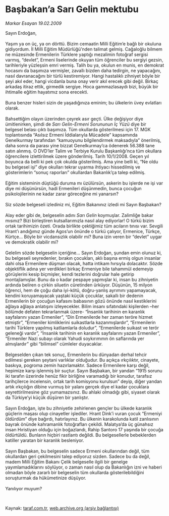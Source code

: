 # Başbakan’a Sarı Gelin mektubu

*Markar Esayan 19.02.2009*

<div class="taraf_structure_2col_1zq">
<div class="margen_n">



 <p>Sayın Erdoğan, <br/><br/>Yaşım ya on üç, ya on dörttü. Bizim cemaatin Milli Eğitim’e bağlı bir okuluna gidiyordum. İl Milli Eğitim Müdürlüğü’nden talimat gelmiş. Cağaloğlu bilmem ne müzesinde Ermenilerin Türklere yaptığı mezalimin fotoğraf sergisi varmış, “devlet”, Ermeni liselerinde okuyan tüm öğrenciler bu sergiyi gezsin, tarihleriyle yüzleşsin emri vermiş. Talih bu ya, okulun en munis, en demokrat hocasını da başımıza vermişler, zavallı bizden daha tedirgin, ne yapacağını, nasıl davranacağını bir türlü kestiremiyor. Hangi hastalıklı zihniyet böyle bir şeyi akıl eder, hangi vicdanla buna onay verir akıl erecek gibi değil. Birkaç arkadaş itiraz ettik, girmedik sergiye. Hoca gammazlasaydı bizi, büyük bir ihtimalle eğitim hayatımız sona erecekti. <br/><br/>Buna benzer hisleri sizin de yaşadığınıza eminim; bu ülkelerin üvey evlatları olarak. <br/><br/>Bahsettiğim olayın üzerinden çeyrek asır geçti. Ülke değişiyor diye ümitlenirken, şimdi de <i>Sarı Gelin-Ermeni Sorununun İç Yüzü</i> diye bir belgesel belası çıktı başımıza. Tüm okullarda gösterilmesi için 17. MGK toplantısında “Asılsız Ermeni İddialarıyla Mücadele” kapsamında Genelkurmay tarafından “kamuoyunu bilgilendirmek maksadıyla” önerilmiş, daha sonra da parası yine bizzat Genelkurmay’ca ödenerek 56.388 tane satın alınmış. O DVD’ler Talim ve Terbiye Kurulu Başkanlığı’nca tüm okullara öğrencilere izlettirilmek üzere gönderilmiş. Tarih 10/1/2008. Geçen yıl boyunca da belli ki pek çok okulda gösterilmiş. Ama yine belli ki, “Ne oldu bu belgesel işi” diye okulları tekrar uyarma ihtiyacı hissedilmiş ve gösterimlerin “sonuç raporları” okullardan Bakanlık’ça talep edilmiş. <br/><br/>Eğitim sisteminin düştüğü duruma mı üzülürsün, askerin bu işlerde ne işi var diye mi düşünürsün, hadi Ermenileri düşünmedin, bunca çocuğun psikolojilerinin ne kadar zarar göreceğine mi yanarsın? <br/><br/>Siz sözde belgeseli izlediniz mi, Eğitim Bakanınız izledi mi Sayın Başbakan? <br/><br/>Alay eder gibi de, belgeselin adını <i>Sarı Gelin</i> koymuşlar. Zalimliğe bakar mısınız? Bizi birleştiren kutsallarımızla nasıl alay ediyorlar! O türkü bizim ortak tarihimizin özeti. Orada birlikte çektiğimiz tüm acıların tınısı var. Sevgili Hrant’ı andığımız günde Agos’un önünde o türkü çalıyor, Ermenice, Türkçe, Kürtçe... Böyle bir vicdansızlık olabilir mi? Buna izin veren bir “devlet” uygar ve demokratik olabilir mi? <br/><br/>Gelelim sözde belgeselin içeriğine... Sayın Erdoğan, şundan emin olunuz ki, bu belgeseli seyredenler, bırakın çocukları, aklı başına ermiş olgun insanlar dahi olsa Ermenilere düşman olacak, hatta intikam hırsıyla dolacaktır. Sözde objektiflik adına yer verdikleri birkaç Ermeniye bile tahammül edemeyip görüşlerini kesip biçmişler, kendi tezlerini doğrular hale getirip montajlamışlar. Bunu da o kadar pespaye yapmışlar ki, insan bu zihniyetin ardında beliren o çirkin siluetin cüretinden ürküyor. Düşünün, 15 milyon öğrenci, hem de çoğu daha iyi-kötü, doğru-yanlış ayrımını yapamayacak, kendini koruyamayacak yaştaki küçük çocuklar, sakallı bir dedenin Ermenilerin bir çocuğun kafasını babasının gözü önünde nasıl kestiklerini ağlaya ağlaya anlatışını izleyecekler. Bilim insanı sıfatındaki kişilerden –her bölümde defaten tekrarlanmak üzere- “İnsanlık tarihinin en karanlık sayfalarını yazan Ermeniler”, “Din Ermenilerde her zaman teröre hizmet etmiştir”, “Ermeniler kimliklerini suikastlarla kazanmışlardır”, “Ermenilerin tarihi Türklere yapılmış katliamlarla doludur”, “Ermenilerde suikast ve terör geleneği vardır”, “İnsanlık tarihinin en karanlık sayfalarını yazan Ermeniler”, “Ermeniler Nazi subayı olarak Yahudi soykırımının ön saflarında yer almışlardır” gibi “bilimsel” cümleler duyacaklar. <br/><br/>Belgeselden çıkan tek sonuç, Ermenilerin bu dünyadan derhal tehcir edilmesi gereken şeytani varlıklar olduğudur. Bu açıkça ırkçılıktır, cinayete, baskıya, pogroma zemin hazırlamaktır. Sadece Ermenilere karşı değil, hepimize karşı işlenmiş bir suçtur. Sayın Başbakan, bir yandan “1915 sorunu iki tarafın üzerinde henüz fikir birliğine varamadığı bir konudur, tarafsız tarihçilerce incelensin, ortak tarih komisyonu kurulsun” deyip, diğer yandan artık ırkçılığın dibine vurmuş bir yalanı gerçek diye el kadar çocuklara seyrettirilmesine göz yumamazsınız. Bu ahlaki olmadığı gibi, siyaset olarak da Türkiye’yi küçük düşüren bir yanlıştır. <br/><br/>Sayın Erdoğan, işte bu zihniyetle zehirlenen gençler bu ülkede karanlık güçlerin maşası olup cinayetler işlediler. Hrant Dink’i vuran çocuk “Ermeniyi öldürdüm” diye bağırdı, hatırlayınız. Bu ülkenin karakolunda katil zanlısının bayrak önünde kahramanlık fotoğrafları çekildi. Malatya’da üç günahsız insan Hıristiyan olduğu için boğazlandı, Rahip Santoro 17 yaşında bir çocuğa öldürtüldü. Bunların hiçbiri rastlantı değildi. Bu belgesellerle bebeklerden katiller yaratan bir karanlık besleniyor. <br/><br/>Sayın Başbakan, bu belgeselin sadece Ermeni okullarından değil, tüm okullardan geri çekilmesini talep ediyoruz sizden. Sadece bu da değil, madem Milli Eğitim Bakanı Çelik belgeselle ilgili bir genelge yayımlamadıklarını söylüyor, o zaman nasıl olup da Bakanlığın izni ve haberi olmadan böyle zararlı bir belgeselin tüm okullarda gösterilebildiğini soruşturmak da hükümetinize düşüyor. <br/><br/>Yanılıyor muyum?</p>

<br/>


<div id="taraf_not">
</div>

</div>


</div>

Kaynak: [taraf.com.tr](http://www.taraf.com.tr:80/makale/4089.htm), [web.archive.org (arşiv bağlantısı)](http://web.archive.org/web/20090313190434/http://www.taraf.com.tr:80/makale/4089.htm)
